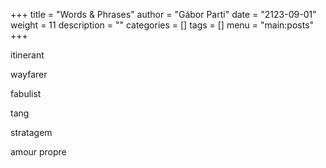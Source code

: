 +++
title = "Words & Phrases"
author = "Gábor Parti"
date = "2123-09-01"
weight = 11
description = ""
categories = []
tags = []
menu = "main:posts"
+++

itinerant

wayfarer

fabulist

tang

stratagem

amour propre
